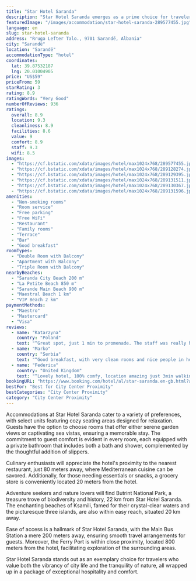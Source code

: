 ```yaml
---
title: "Star Hotel Saranda"
description: "Star Hotel Saranda emerges as a prime choice for travelers seeking the perfect blend of convenience and comfort in the heart of Sarandë."
featuredImage: "/images/accommodation/star-hotel-saranda-289577455.jpg"
language: en
slug: star-hotel-saranda
address: "Rruga Lefter Talo., 9701 Sarandë, Albania"
city: "Sarandë"
location: "Sarandë"
accommodationType: "hotel"
coordinates:
  lat: 39.87532187
  lng: 20.01004905
price: "US$59"
priceFrom: 59
starRating: 3
rating: 8.9
ratingWords: "Very Good"
numberOfReviews: 936
ratings:
  overall: 8.9
  location: 9.3
  cleanliness: 8.9
  facilities: 8.6
  value: 9
  comfort: 8.9
  staff: 9.3
  wifi: 8.5
images:
  - "https://cf.bstatic.com/xdata/images/hotel/max1024x768/289577455.jpg?k=928f1349da19ac08e7bcd91ad30ae06b5427efab4567acab021905d497510367&o=&hp=1"
  - "https://cf.bstatic.com/xdata/images/hotel/max1024x768/289128274.jpg?k=b4e0e47e6377cd4cec093f2061c81305b024edc4bf309e6593a129d72a3f3827&o=&hp=1"
  - "https://cf.bstatic.com/xdata/images/hotel/max1024x768/289129395.jpg?k=b563c05b5b00e7351b61b6d30039cb37d3725e5cbb9b657a824e7a7561a83c62&o=&hp=1"
  - "https://cf.bstatic.com/xdata/images/hotel/max1024x768/289131511.jpg?k=e287acf6081821123456f713f84cf7501aacc44cb06e7f04992a0e16a626513f&o=&hp=1"
  - "https://cf.bstatic.com/xdata/images/hotel/max1024x768/289130367.jpg?k=b260f8e833feb26d71ae439934eb7adfeaccaa4bdd913c1f4f6478a217db0bc6&o=&hp=1"
  - "https://cf.bstatic.com/xdata/images/hotel/max1024x768/289131596.jpg?k=bd64beaca05aac831f3ba7ecc0d35e48ff2a01f29eeea9b4e95382cc989671ad&o=&hp=1"
amenities:
  - "Non-smoking rooms"
  - "Room service"
  - "Free parking"
  - "Free WiFi"
  - "Restaurant"
  - "Family rooms"
  - "Terrace"
  - "Bar"
  - "Good breakfast"
roomTypes:
  - "Double Room with Balcony"
  - "Apartment with Balcony"
  - "Triple Room with Balcony"
nearbyBeaches:
  - "Saranda City Beach 200 m"
  - "La Petite Beach 850 m"
  - "Sarande Main Beach 900 m"
  - "Maestral Beach 1 km"
  - "VIP Beach 2 km"
paymentMethods:
  - "Maestro"
  - "Mastercard"
  - "Visa"
reviews:
  - name: "Katarzyna"
    country: "Poland"
    text: "“Great spot, just 1 min to promenade. The staff was really helpful. We could pay by credit card. Our room was spacious, stylish and very clean. The view from the balcony was really nice. The breakfast was super good!”"
  - name: "Marko"
    country: "Serbia"
    text: "“Good breakfast, with very clean rooms and nice people in hotel.”"
  - name: "Federica"
    country: "United Kingdom"
    text: "“Lovely hotel, 100% comfy, location amazing just 3min walking from the main high street, beach and all restaurant and shop. 10min walk from the ferry port to the hotel. Clean and modern room, big amd variety breakfast and the staff was A M A Z I N...”"
bookingURL: "https://www.booking.com/hotel/al/star-saranda.en-gb.html?aid=8035640"
bestFor: "Best for City Center Proximity"
bestCategories: "City Center Proximity"
category: "City Center Proximity"
---
```


Accommodations at Star Hotel Saranda cater to a variety of preferences, with select units featuring cozy seating areas designed for relaxation. Guests have the option to choose rooms that offer either serene garden views or captivating sea vistas, ensuring a memorable stay. The commitment to guest comfort is evident in every room, each equipped with a private bathroom that includes both a bath and shower, complemented by the thoughtful addition of slippers.

Culinary enthusiasts will appreciate the hotel's proximity to the nearest restaurant, just 80 meters away, where Mediterranean cuisine can be savored. Additionally, for those needing essentials or snacks, a grocery store is conveniently located 20 meters from the hotel.

Adventure seekers and nature lovers will find Butrint National Park, a treasure trove of biodiversity and history, 22 km from Star Hotel Saranda. The enchanting beaches of Ksamili, famed for their crystal-clear waters and the picturesque three islands, are also within easy reach, situated 20 km away.

Ease of access is a hallmark of Star Hotel Saranda, with the Main Bus Station a mere 200 meters away, ensuring smooth travel arrangements for guests. Moreover, the Ferry Port is within close proximity, located 800 meters from the hotel, facilitating exploration of the surrounding areas.

Star Hotel Saranda stands out as an exemplary choice for travelers who value both the vibrancy of city life and the tranquility of nature, all wrapped up in a package of exceptional hospitality and comfort.